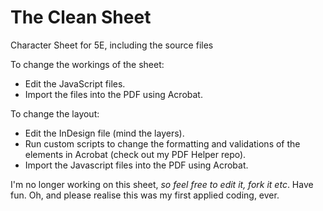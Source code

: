 # The Clean Sheet
Character Sheet for 5E, including the source files

To change the workings of the sheet: 
  - Edit the JavaScript files.
  - Import the files into the PDF using Acrobat.

To change the layout: 
  - Edit the InDesign file (mind the layers).
  - Run custom scripts to change the formatting and validations of the elements in Acrobat (check out my PDF Helper repo).
  - Import the Javascript files into the PDF using Acrobat.
  
I'm no longer working on this sheet, *so feel free to edit it, fork it etc*. Have fun. Oh, and please realise this was my first applied coding, ever.
